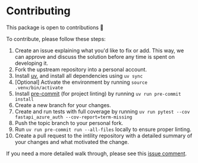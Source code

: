 # Contributing

This package is open to contributions 👏

To contribute, please follow these steps:

1. Create an issue explaining what you'd like to fix or add. This way, we can approve and discuss the
   solution before any time is spent on developing it.
2. Fork the upstream repository into a personal account.
3. Install [uv](https://docs.astral.sh/uv/), and install all dependencies using `uv sync`
4. [Optional] Activate the environment by running `source .venv/bin/activate`
5. Install [pre-commit](https://pre-commit.com/) (for project linting) by running `uv run pre-commit install`
6. Create a new branch for your changes.
7. Create and run tests with full coverage by running `uv run pytest --cov fastapi_azure_auth --cov-report=term-missing`
8. Push the topic branch to your personal fork.
9. Run `uv run pre-commit run --all-files` locally to ensure proper linting.
10. Create a pull request to the intility repository with a detailed summary of your changes and what motivated the change.

If you need a more detailed walk through, please see this
[issue comment](https://github.com/Intility/fastapi-azure-auth/issues/49#issuecomment-1056962282).
